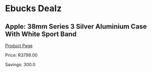 
# Ebucks Dealz
## Apple: 38mm Series 3 Silver Aluminium Case With White Sport Band
[Product Page](https://www.ebucks.com/web/shop/productSelected.do?prodId=672425290&catId=714479704)

Price: R3799.00

Savings: 300.0


	